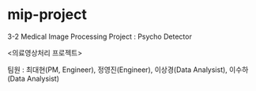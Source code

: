 # mip-project
3-2 Medical Image Processing Project : Psycho Detector

<의료영상처리 프로젝트>

팀원 : 최대현(PM, Engineer), 정영진(Engineer), 이상경(Data Analysist), 이수하(Data Analysist) 

